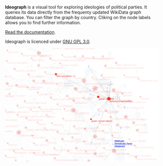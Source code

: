 __Ideograph__ is a visual tool for exploring ideologies of political parties. It queries its data directly from the frequenty updated WikiData graph database. You can filter the graph by country. Cliking on the node labels allows you to find further information.

[Read the documentation](https://ourednik.info/maps/2021/08/13/ideograph-explore-ideologies-of-political-parties-with-spaqrl-requests-to-wikidata-d3-and-pixijs/).

Ideograph is licenced under [GNU GPL 3.0](https://www.gnu.org/licenses/gpl-3.0.html).

![IdeographExample](img/ideograph_environmentalism_Asia.png)
